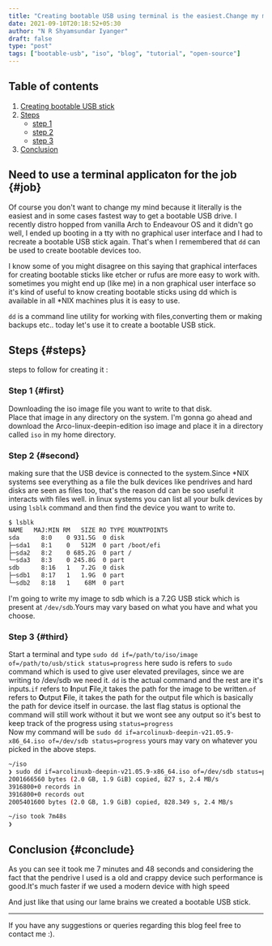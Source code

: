```yaml
---
title: "Creating bootable USB using terminal is the easiest.Change my mind"
date: 2021-09-10T20:18:52+05:30
author: "N R Shyamsundar Iyanger"
draft: false
type: "post"
tags: ["bootable-usb", "iso", "blog", "tutorial", "open-source"]
---
```

## Table of contents
1. [Creating bootable USB stick](#job)
2. [Steps](#steps)
   - [step 1](#first)
   - [step 2](#second)
   - [step 3](#third)
3. [Conclusion](#conclude)
## Need to use a terminal applicaton for the job {#job}
Of course you don't want to change my mind because it literally is the easiest and in some cases fastest way to get a bootable USB drive.
I recently distro hopped from vanilla Arch to Endeavour OS and it didn't go well, I ended up booting in a tty with no graphical user interface and I had to 
recreate a bootable USB stick again. That's when I remembered that `dd` can be used to create bootable devices too.

I know some of you might disagree on this saying that graphical interfaces for creating bootable sticks like etcher or rufus are more easy to work with.
sometimes you might end up (like me) in a non graphical user interface so it's kind of useful to know creating bootable sticks using dd which is available in all
*NIX machines plus it is easy to use.

`dd` is a command line utility for working with files,converting them or making backups etc..
today let's use it to create a bootable USB stick.

## Steps {#steps}
steps to follow for creating it : 

### Step 1 {#first}
Downloading the iso image file you want to write to that disk.  
Place that image in any directory on the system.
I'm gonna go ahead and download the Arco-linux-deepin-edition iso image and place it in a directory called `iso` in my home directory.
### Step 2 {#second}
making sure that the USB device is connected to the system.Since *NIX systems see everything as a file the bulk devices like pendrives and hard disks are seen as 
files too, that's the reason dd can be soo useful it interacts with files well.
in linux systems you can list all your bulk devices by using `lsblk` command and then find the device you want to write to.
```sh
$ lsblk
NAME   MAJ:MIN RM   SIZE RO TYPE MOUNTPOINTS
sda      8:0    0 931.5G  0 disk 
├─sda1   8:1    0   512M  0 part /boot/efi
├─sda2   8:2    0 685.2G  0 part /
└─sda3   8:3    0 245.8G  0 part 
sdb      8:16   1   7.2G  0 disk 
├─sdb1   8:17   1   1.9G  0 part 
└─sdb2   8:18   1    68M  0 part 
```
I'm going to write my image to sdb which is a 7.2G USB stick which is present at `/dev/sdb`.Yours may vary based on what you have and what you choose.
### Step 3 {#third}
Start a terminal and type `sudo dd if=/path/to/iso/image of=/path/to/usb/stick status=progress`
here sudo is refers to `sudo` command which is used to give user elevated previlages, since we are writing to /dev/sdb we need it.
`dd` is the actual command and the rest are it's inputs.`if` refers to **I**nput **F**ile,it takes the path for the image to be written.`of` refers to **O**utput 
**F**ile, it takes the path for the output file which is basically the path for device itself in ourcase.
the last flag status is optional the command will still work without it but we wont see any output so it's best to keep track of the progress using 
`status=progress`  
Now my command will be `sudo dd if=arcolinuxb-deepin-v21.05.9-x86_64.iso of=/dev/sdb status=progress` yours may vary on whatever you picked in the above steps.
```sh
~/iso
❯ sudo dd if=arcolinuxb-deepin-v21.05.9-x86_64.iso of=/dev/sdb status=progress
2001666560 bytes (2.0 GB, 1.9 GiB) copied, 827 s, 2.4 MB/s
3916800+0 records in
3916800+0 records out
2005401600 bytes (2.0 GB, 1.9 GiB) copied, 828.349 s, 2.4 MB/s

~/iso took 7m48s
❯
```
## Conclusion {#conclude}
As you can see it took me 7 minutes and 48 seconds and considering the fact that the pendrive I used is a old and crappy device such performance is good.It's much 
faster if we used a modern device with high speed

And just like that using our lame brains we created a bootable USB stick.

---

If you have any suggestions or queries regarding this blog feel free to contact me :).
